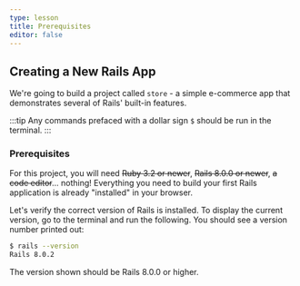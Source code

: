 ```yaml
---
type: lesson
title: Prerequisites
editor: false
---
```


Creating a New Rails App
------------------------

We're going to build a project called `store` - a simple e-commerce app that
demonstrates several of Rails' built-in features.

:::tip
Any commands prefaced with a dollar sign `$` should be run in the terminal.
:::

### Prerequisites

For this project, you will need ~~Ruby 3.2 or newer~~, ~~Rails 8.0.0 or newer~~, ~~a code editor~~... nothing! Everything you need to build your first Rails application is already "installed" in your browser.

Let's verify the correct version of Rails is installed. To display the current
version, go to the terminal and run the following. You should see a version number
printed out:

```bash
$ rails --version
Rails 8.0.2
```

The version shown should be Rails 8.0.0 or higher.
